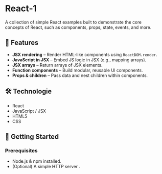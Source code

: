 # React‑1 

A collection of simple React examples built to demonstrate the core concepts of React, such as components, props, state, events, and more.

## 🚀 Features
- **JSX rendering** – Render HTML-like components using `ReactDOM.render`.
- **JavaScript in JSX** – Embed JS logic in JSX (e.g., mapping arrays).
- **JSX arrays** – Return arrays of JSX elements.
- **Function components** – Build modular, reusable UI components.
- **Props & children** – Pass data and nest children within components.
  
## 🛠 Technologie
- React 
- JavaScript / JSX
- HTML5
- CSS

## 🎯 Getting Started

### Prerequisites
- Node.js & npm installed.
- (Optional) A simple HTTP server .


